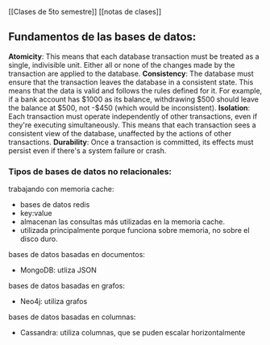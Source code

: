 [[Clases de 5to semestre]] [[notas  de clases]]
## Fundamentos de las bases de datos:

**Atomicity**: This means that each database transaction must be treated as a single, indivisible unit. Either all or none of the changes made by the transaction are applied to the database.
**Consistency**: The database must ensure that the transaction leaves the database in a consistent state. This means that the data is valid and follows the rules defined for it.
For example, if a bank account has $1000 as its balance, withdrawing $500 should leave the balance at $500, not -\$450 (which would be
inconsistent).
**Isolation**: Each transaction must operate independently of other transactions, even if they're executing simultaneously. This means that each transaction sees a consistent view of the database, unaffected by the actions of other transactions.
**Durability**: Once a transaction is committed, its effects must persist even if there's a system failure or crash.

### Tipos de bases de datos no relacionales:

trabajando con memoria cache:
-  bases de datos redis
- key:value
- almacenan las consultas más utilizadas en la memoria cache.
- utilizada principalmente porque funciona sobre memoria, no sobre el disco duro.

bases de datos basadas en documentos:
- MongoDB: utliza JSON

bases de datos basadas en grafos:
- Neo4j: utiliza grafos

bases de datos basadas en columnas:
- Cassandra: utiliza columnas, que se puden escalar horizontalmente
